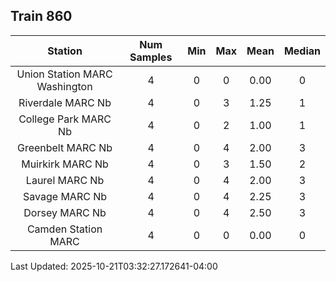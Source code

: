 ## Train 860

| Station | Num Samples | Min | Max | Mean | Median |
| :-----: | :---------: | :-: | :-: | :--: | :----: |
| Union Station MARC Washington | 4 | 0 | 0 | 0.00 | 0 |
| Riverdale MARC Nb | 4 | 0 | 3 | 1.25 | 1 |
| College Park MARC Nb | 4 | 0 | 2 | 1.00 | 1 |
| Greenbelt MARC Nb | 4 | 0 | 4 | 2.00 | 3 |
| Muirkirk MARC Nb | 4 | 0 | 3 | 1.50 | 2 |
| Laurel MARC Nb | 4 | 0 | 4 | 2.00 | 3 |
| Savage MARC Nb | 4 | 0 | 4 | 2.25 | 3 |
| Dorsey MARC Nb | 4 | 0 | 4 | 2.50 | 3 |
| Camden Station MARC | 4 | 0 | 0 | 0.00 | 0 |


Last Updated: 2025-10-21T03:32:27.172641-04:00